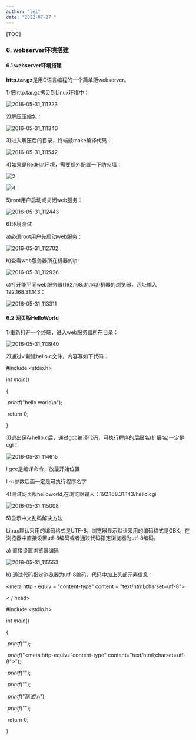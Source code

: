 ```yaml
---
author: "lei"
date: "2022-07-27 "
---
```

[TOC]

### 6. webserver环境搭建

#### 6.1 webserver环境搭建

 

**http.tar.gz**是用C语言编程的一个简单版webserver。

 

1)把http.tar.gz拷贝到Linux环境中：

![2016-05-31_111223](imagers/clip_image156.png)

 

2)解压压缩包：

![2016-05-31_111340](imagers/clip_image157.png)

 

3)进入解压后的目录，终端敲make编译代码：

![2016-05-31_111542](imagers/clip_image158.png)

 

4)如果是RedHat环境，需要额外配置一下防火墙：

![2](imagers/clip_image159.png)

![4](imagers/clip_image161.jpg)

5)root用户启动或关闭web服务：

![2016-05-31_112443](imagers/clip_image163.jpg)

 

6)环境测试

a)必须root用户先启动web服务：

![2016-05-31_112702](imagers/clip_image165.jpg)

 

b)查看web服务器所在机器的ip:

![2016-05-31_112926](imagers/clip_image167.jpg)

 

c)打开能平同web服务器(192.168.31.143)机器的浏览器，网址输入192.168.31.143：

![2016-05-31_113311](imagers/clip_image169.jpg)

#### 6.2 网页版HelloWorld

 

1)重新打开一个终端，进入web服务器所在目录：

![2016-05-31_113940](imagers/clip_image170.png)

 

2)通过vi新建hello.c文件，内容写如下代码：

\#include <stdio.h>

 

int *main*()

{

​    *printf*("hello world\n");

 

​    return 0;

}

 

3)退出保存hello.c后，通过gcc编译代码，可执行程序的后缀名(扩展名)一定是cgi：

![2016-05-31_114615](imagers/clip_image171.png)

 

l gcc是编译命令，放最开始位置

l -o参数后面一定是可执行程序名字

 

4)测试网页版helloworld,在浏览器输入：192.168.31.143/hello.cgi

![2016-05-31_115008](imagers/clip_image172.png)

5)显示中文乱码解决方法

Linux默认采用的编码格式是UTF-8，浏览器显示默认采用的编码格式是GBK，在浏览器中直接设置utf-8编码或者通过代码指定浏览器为utf-8编码。

a) 直接设置浏览器编码

![2016-05-31_115553](imagers/clip_image174.jpg)

 

b) 通过代码指定浏览器为utf-8编码，代码中加上头部元素信息：

<head>


<meta http - equiv = "content-type" content = "text/html;charset=utf-8">


< / head>

 

\#include <stdio.h>

 

int *main*()

{

​    *printf*("<head>");

​    *printf*("<meta http-equiv=\"content-type\" content=\"text/html;charset=utf-8\">");

​    *printf*("</head>");

​    *printf*("<html>");

​    *printf*("测试\n");

​    *printf*("</html>");

 

​    return 0;

}

 